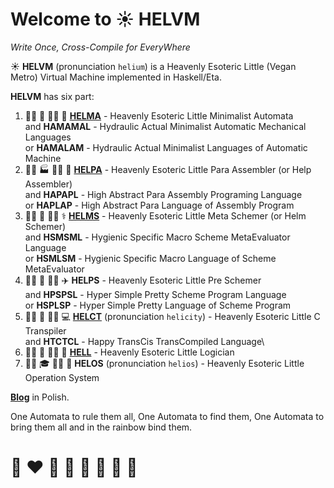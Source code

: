 # Welcome to ☀️ HELVM 

*Write Once, Cross-Compile for EveryWhere*

☀️ **HELVM** (pronunciation `helium`) is a Heavenly Esoteric Little (Vegan Metro) Virtual Machine implemented in Haskell/Eta.

**HELVM** has six part:
1. 🧑‍🔧 🔧 🧑‍🎨 🎨  **[HELMA](helcam)** - Heavenly Esoteric Little Minimalist Automata\
and **HAMAMAL** - Hydraulic Actual Minimalist Automatic Mechanical Languages\
or **HAMALAM** - Hydraulic Actual Minimalist Languages of Automatic Machine
2. 🧑‍🏭 🏭 🧑‍🌾 🌾 **[HELPA](helpa)** - Heavenly Esoteric Little Para Assembler (or Help Assembler)\
and **HAPAPL** - High Abstract Para Assembly Programing Language\
or **HAPLAP** - High Abstract Para Language of Assembly Program
3. 🧑‍🔬 🔬 🧑‍⚕️ ⚕️ **[HELMS](helms)** - Heavenly Esoteric Little Meta Schemer (or Helm Schemer)\
and **HSMSML** - Hygienic Specific Macro Scheme MetaEvaluator Language \
or **HSMLSM**  - Hygienic Specific Macro Language of Scheme MetaEvaluator
4. 🧑‍🚀 🚀 🧑‍✈️ ✈️ **HELPS** - Heavenly Esoteric Little Pre Schemer \
and **HPSPSL** - Hyper Simple Pretty Scheme Program Language\
or **HSPLSP** - Hyper Simple Pretty Language of Scheme Program
5. 🧑‍💼 💼 🧑‍💻 💻 **[HELCT](helct)** (pronunciation `helicity`) - Heavenly Esoteric Little C Transpiler\
and **HTCTCL** - Happy TransCis TransCompiled Language\
6. 🧑‍🚒 🚒 🧑‍🍳 🍳 **[HELL](hell)** - Heavenly Esoteric Little Logician
7. 🧑‍🎓 🎓 🧑‍🏫 🏫 **HELOS** (pronunciation `helios`) - Heavenly Esoteric Little Operation System 

**[Blog](https://writeonly.github.io/projects/helvm)** in Polish.

<!-- https://en.wikipedia.org/wiki/README -->

One Automata to rule them all, One Automata to find them,
One Automata to bring them all and in the rainbow bind them.

<!--
Actual Minimal Automation Machine
Minimal Automata
-->

# 🌈 ❤️ 💛 💚 💙 🤍 🖤 🦄
